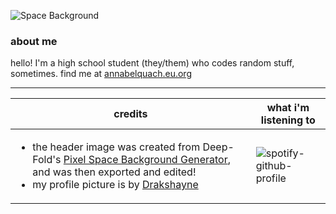 ![Space Background](https://github.com/phthallo/phthallo/assets/84078890/675d0204-f631-41bb-b45d-63fe21717e3d)

### about me
hello! I'm a high school student (they/them) who codes random stuff, sometimes. find me at [annabelquach.eu.org](https://annabelquach.eu.org)

---
| credits   | what i'm listening to |
| ------------- | ------------- |
| <ul><li>the header image was created from Deep-Fold's [Pixel Space Background Generator](https://deep-fold.itch.io/space-background-generator), and was then exported and edited!</li> <li>my profile picture is by [Drakshayne](https://linktr.ee/drakshayne)</li></ul> | ![spotify-github-profile](https://spotify-github-profile.vercel.app/api/view?uid=by9ol1keui3n1yfhqpxskyjn3&cover_image=true&theme=novatorem&show_offline=true&background_color=121212&interchange=true&bar_color=53b14f&bar_color_cover=true) |
